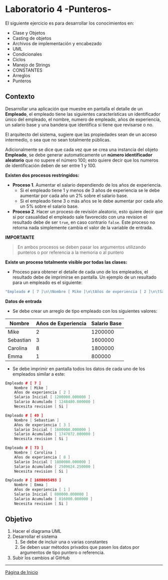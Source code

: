# Laboratorio 4 -Punteros-

El siguiente ejercicio es para desarrollar los conocimientos en:

- Clase y Objetos
- Casting de objetos
- Archivos de implementación y encabezado
- UML
- Condicionales
- Ciclos
- Manejo de Strings
- CONSTANTES
- Arreglos
- Punteros

## 

## Contexto

Desarrollar una aplicación que muestre en pantalla el detalle de un **Empleado**, el empleado tiene las siguientes características un identificador único del empleado, el nombre, numero de empleado, años de experiencia, un salario base y una bandera que identifica si tiene que revisarse o no. 

El arquitecto del sistema, sugiere que las propiedades sean de un acceso intermedio, o sea que no sean totalmente públicas. 

Adicionalmente se dice que cada vez que se crea una instancia del objeto **Empleado**, se debe generar automaticamente un **número identificador aleatorio** que no supere el número 100; esto quiere decir que los numeros de identificación deben de ser entre 1 y 100.

**Existen dos procesos restringidos:**

- **Proceso 1**. Aumentar el salario dependiendo de los años de experiencia.
  - Si el empleado tiene 1 y menos de 3 años de experiencia se le debe aumentar por cada año un 2% sobre el salario base.
  - Si el empleado tiene 3 o más años se le debe aumentar por cada año un 5% sobre el salario base.
- **Proceso 2**. Hacer un proceso de revisión aleatorio, esto quiere decir que si por casualidad el empleado sale favorecido con una revision el resultado debe de ser `true`, en caso contrarío `false`. Este proceso no retorna nada simplemente cambia el valor de la variable de entrada.

**IMPORTANTE**

> En ambos procesos se deben pasar los argumentos utilizando punteros o por referencia a la memoria o al puntero

**Existe un proceso totalmente visible por todas las clases:**

- Proceso para obtener el detalle de cada uno de los empleados, el resultado debe de imprimirse en pantalla. Un ejemplo de un resultado para un empleado es el siguiente:

```c++
"Empleado # [ 7 ]\n\tNombre [ Mike ]\n\tAños de experiencia [ 2 ]\n\tSalario Inicial [ 1200000.000000 ]\n\tSalario Acumulado [ 1248480.000000 ]\n\tNecesita revision [ Si ]\n"
```

**Datos de entrada**

- Se debe crear un arreglo de tipo empleado con los siguientes valores:

| Nombre    | Años de Experiencia | Salario Base |
| --------- | ------------------- | ------------ |
| Mike      | 2                   | 1200000      |
| Sebastian | 3                   | 1600000      |
| Carolina  | 8                   | 1800000      |
| Emma      | 1                   | 800000       |

- Se debe imprimir en pantalla todos los datos de cada uno de los empleados similar a este:

```c++
Empleado # [ 7 ]
	Nombre [ Mike ]
	Años de experiencia [ 2 ]
	Salario Inicial [ 1200000.000000 ]
	Salario Acumulado [ 1248480.000000 ]
	Necesita revision [ Si ]

Empleado # [ 49 ]
	Nombre [ Sebastian ]
	Años de experiencia [ 3 ]
	Salario Inicial [ 1600000.000000 ]
	Salario Acumulado [ 1747872.000000 ]
	Necesita revision [ Si ]

Empleado # [ 73 ]
	Nombre [ Carolina ]
	Años de experiencia [ 8 ]
	Salario Inicial [ 1800000.000000 ]
	Salario Acumulado [ 2509624.250000 ]
	Necesita revision [ Si ]

Empleado # [ 1680065493 ]
	Nombre [ Emma ]
	Años de experiencia [ 1 ]
	Salario Inicial [ 800000.000000 ]
	Salario Acumulado [ 816000.000000 ]
	Necesita revision [ Si ]
```

## Objetivo

1. Hacer el diagrama UML
2. Desarrollar el sistema
   1. Se debe de incluir una o varias constantes
   2. Se deben usar métodos privados que pasen los datos por argumentos de tipo puntero o referencia.
3. Subir los cambios al GitHub

------

[Página de Inicio](https://github.com/mikeguzman/EIF201-Progra-I)


